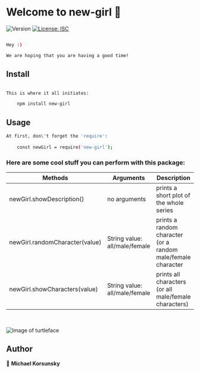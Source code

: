 # Welcome to new-girl 👋
![Version](https://img.shields.io/badge/version-1.0.0-blue.svg?cacheSeconds=2592000)
[![License: ISC](https://img.shields.io/badge/License-ISC-yellow.svg)](#)

```sh

Hey :)

We are hoping that you are having a good time! 

```

## Install

```sh

This is where it all initiates: 

    npm install new-girl

```

## Usage

```sh
At first, don\'t forget the 'require':
    
    const newGirl = require('new-girl');
```

### Here are some cool stuff you can perform with this package: 

| Methods                         | Arguments       | Description                                                   |
| ------------------------------- |---------------| -------------------------------------------------------------|
| newGirl.showDescription()       | no arguments    | prints a short plot of the whole series                       |
| newGirl.randomCharacter(value)  | String value: all/male/female | prints a random character (or a random male/female character  |
| newGirl.showCharacters(value)   | String value: all/male/female | prints all characters (or all male/female characters)         | 

<br />

![Image of turtleface](https://pbs.twimg.com/profile_images/3174869667/76b2a4b5985fc6a42f8b6367b8d7f257_400x400.jpeg)

## Author

🐧 **Michael Korsunsky**


